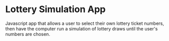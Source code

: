 # Lottery Simulation App

Javascript app that allows a user to select their own lottery ticket numbers, then have the computer run a simulation of lottery draws until the user's numbers are chosen. 

